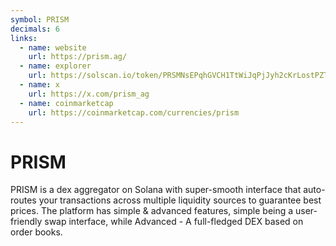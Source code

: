 ```yaml
---
symbol: PRISM
decimals: 6
links:
  - name: website
    url: https://prism.ag/
  - name: explorer
    url: https://solscan.io/token/PRSMNsEPqhGVCH1TtWiJqPjJyh2cKrLostPZTNy1o5x
  - name: x
    url: https://x.com/prism_ag
  - name: coinmarketcap
    url: https://coinmarketcap.com/currencies/prism
---
```


# PRISM

PRISM is a dex aggregator on Solana with super-smooth interface that auto-routes your transactions across multiple liquidity sources to guarantee best prices. The platform has simple & advanced features, simple being a user-friendly swap interface, while Advanced - A full-fledged DEX based on order books.

